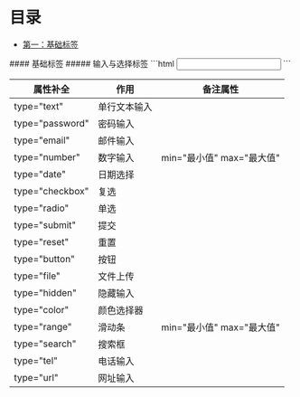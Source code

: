 # 目录
- [第一：基础标签](#基础标签)

<a name="基础标签">
#### 基础标签
##### 输入与选择标签
```html
<input type="输入类型">
```

|属性补全|作用|备注属性|
|-------|-----|------|
|type="text"|单行文本输入||
|type="password"|密码输入||
|type="email"|邮件输入||
|type="number"|数字输入|min="最小值" max="最大值"|
|type="date"|日期选择||
|type="checkbox"|复选||
|type="radio"|单选||
|type="submit"|提交||
|type="reset"|重置||
|type="button"|按钮||
|type="file"|文件上传||
|type="hidden"|隐藏输入||
|type="color"|颜色选择器||
|type="range"|滑动条|min="最小值" max="最大值"|
|type="search"|搜索框||
|type="tel"|电话输入||
|type="url"|网址输入||
